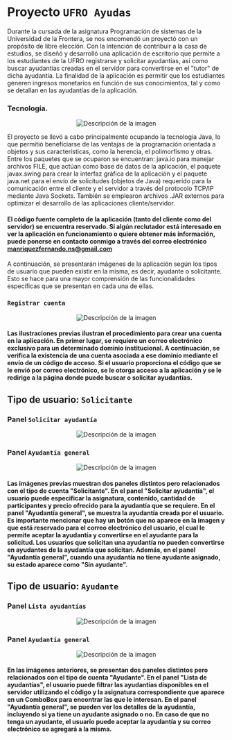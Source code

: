# Proyecto ```UFRO Ayudas```
Durante la cursada de la asignatura Programación de sistemas de la Universidad de la Frontera, se nos encomendó un proyectó con un propósito de libre elección. Con la intención de contribuir a la casa de estudios, se diseñó y desarrolló una aplicación de escritorio que permite a los estudiantes de la UFRO registrarse y solicitar ayudantías, así como buscar ayudantías creadas en el servidor para convertirse en el "tutor" de dicha ayudantía. La finalidad de la aplicación es permitir que los estudiantes generen ingresos monetarios en función de sus conocimientos, tal y como se detallan en las ayudantías de la aplicación.

### Tecnología.
<p align="center">
  <img src="./IMG/Tec.PNG" alt="Descripción de la imagen">
</p>

El proyecto se llevó a cabo principalmente ocupando la tecnología Java, lo que permitió beneficiarse de las ventajas de la programación orientada a objetos y sus características, como la herencia, el polimorfismo y otras. Entre los paquetes que se ocuparon se encuentran: java.io para manejar archivos FILE, que actúan como base de datos de la aplicación, el paquete javax.swing para crear la interfaz gráfica de la aplicación y el paquete java.net para el envío de solicitudes (objetos de Java) requerido para la comunicación entre el cliente y el servidor a través del protocolo TCP/IP mediante Java Sockets. También se emplearon archivos .JAR externos para optimizar el desarrollo de las aplicaciones cliente/servidor.

#### El código fuente completo de la aplicación (tanto del cliente como del servidor) se encuentra reservado. Si algún reclutador está interesado en ver la aplicación en funcionamiento o quiere obtener más información, puede ponerse en contacto conmigo a través del correo electrónico manriquezfernando.ns@gmail.com
A continuación, se presentarán imágenes de la aplicación según los tipos de usuario que pueden existir en la misma, es decir, ayudante o solicitante. Esto se hace para una mayor comprensión de las funcionalidades específicas que se presentan en cada una de ellas.

### ```Registrar cuenta```

<p align="center">
  <img src="./IMG/RegistrarCuenta.PNG" alt="Descripción de la imagen">
</p>

#### Las ilustraciones previas ilustran el procedimiento para crear una cuenta en la aplicación. En primer lugar, se requiere un correo electrónico exclusivo para un determinado dominio institucional. A continuación, se verifica la existencia de una cuenta asociada a ese dominio mediante el envío de un código de acceso. Si el usuario proporciona el código que se le envió por correo electrónico, se le otorga acceso a la aplicación y se le redirige a la página donde puede buscar o solicitar ayudantías.

## Tipo de usuario: ```Solicitante```
### Panel ```Solicitar ayudantía```
<p align="center">
  <img src="./IMG/Solicitar1.PNG" alt="Descripción de la imagen">
</p>

### Panel ```Ayudantía general```
<p align="center">
  <img src="./IMG/Solicitar2.PNG" alt="Descripción de la imagen">
</p>

#### Las imágenes previas muestran dos paneles distintos pero relacionados con el tipo de cuenta "Solicitante". En el panel "Solicitar ayudantía", el usuario puede especificar la asignatura, contenido, cantidad de participantes y precio ofrecido para la ayudantía que se requiere. En el panel "Ayudantía general", se muestra la ayudantía creada por el usuario. Es importante mencionar que hay un botón que no aparece en la imagen y que está reservado para el correo electrónico del usuario, el cual le permite aceptar la ayudantía y convertirse en el ayudante para la solicitud. Los usuarios que solicitan una ayudantía no pueden convertirse en ayudantes de la ayudantía que solicitan. Además, en el panel "Ayudantía general", cuando una ayudantía no tiene ayudante asignado, su estado aparece como "Sin ayudante".

## Tipo de usuario: ```Ayudante```
### Panel ```Lista ayudantías```
<p align="center">
  <img src="./IMG/Ayudante1.PNG" alt="Descripción de la imagen">
</p>

### Panel ```Ayudantía general```
<p align="center">
  <img src="./IMG/Ayudante2.PNG" alt="Descripción de la imagen">
</p>

#### En las imágenes anteriores, se presentan dos paneles distintos pero relacionados con el tipo de cuenta "Ayudante". En el panel "Lista de ayudantías", el usuario puede filtrar las ayudantías disponibles en el servidor utilizando el código y la asignatura correspondiente que aparece en un ComboBox para encontrar las que le interesan. En el panel "Ayudantía general", se pueden ver los detalles de la ayudantía, incluyendo si ya tiene un ayudante asignado o no. En caso de que no tenga un ayudante, el usuario puede aceptar la ayudantía y su correo electrónico se agregará a la misma.